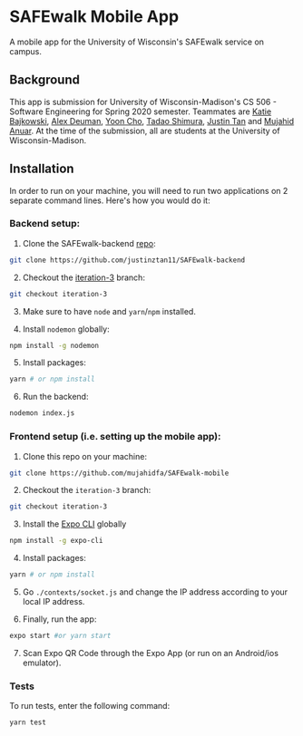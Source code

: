 # SAFEwalk Mobile App

A mobile app for the University of Wisconsin's SAFEwalk service on campus.

## Background

This app is submission for University of Wisconsin-Madison's CS 506 - Software Engineering for Spring 2020 semester. Teammates are [Katie Bajkowski](https://github.com/Bajkowski), [Alex Deuman](https://github.com/adeuman), [Yoon Cho](https://github.com/yoon172), [Tadao Shimura](https://github.com/tshimura10), [Justin Tan](https://github.com/justinztan11) and [Mujahid Anuar](https://github.com/mujahidfa). At the time of the submission, all are students at the University of Wisconsin-Madison.

## Installation

In order to run on your machine, you will need to run two applications on 2 separate command lines. Here's how you would do it:

### Backend setup:

1. Clone the SAFEwalk-backend [repo](https://github.com/justinztan11/SAFEwalk-backend):

```sh
git clone https://github.com/justinztan11/SAFEwalk-backend
```

2. Checkout the [iteration-3](https://github.com/justinztan11/SAFEwalk-backend/tree/iteration-3) branch:

```sh
git checkout iteration-3
```

3. Make sure to have `node` and `yarn`/`npm` installed.

4. Install `nodemon` globally:

```sh
npm install -g nodemon
```

5. Install packages:

```sh
yarn # or npm install
```

6. Run the backend:

```sh
nodemon index.js
```

### Frontend setup (i.e. setting up the mobile app):

1. Clone this repo on your machine:

```sh
git clone https://github.com/mujahidfa/SAFEwalk-mobile
```

2. Checkout the `iteration-3` branch:

```sh
git checkout iteration-3
```

3. Install the [Expo CLI](https://docs.expo.io/workflow/expo-cli/) globally

```sh
npm install -g expo-cli
```

4. Install packages:

```sh
yarn # or npm install
```

5. Go `./contexts/socket.js` and change the IP address according to your local IP address.

6. Finally, run the app:

```sh
expo start #or yarn start
```

7. Scan Expo QR Code through the Expo App (or run on an Android/ios emulator).

### Tests

To run tests, enter the following command:

```sh
yarn test
```
